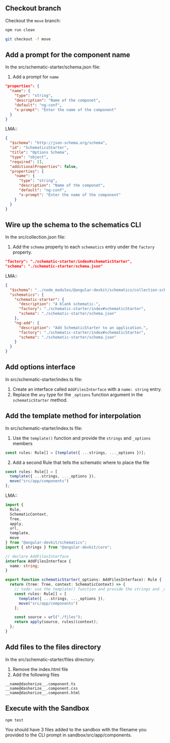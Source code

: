 ## Checkout branch

Checkout the `move` branch:

```bash
npm run clean

git checkout -f move
```

## Add a prompt for the component name

In the src/schematic-starter/schema.json file:

1. Add a prompt for `name`

```json
"properties": {
  "name": {
    "type": "string",
    "description": "Name of the componet",
    "default": "ng-conf",
    "x-prompt": "Enter the name of the component"
  }
}
```

LMA::

```json
{
  "$schema": "http://json-schema.org/schema",
  "id": "SchematicsStarter",
  "title": "Options Schema",
  "type": "object",
  "required": [],
  "additionalProperties": false,
  "properties": {
    "name": {
      "type": "string",
      "description": "Name of the componet",
      "default": "ng-conf",
      "x-prompt": "Enter the name of the component"
    }
  }
}
```

## Wire up the schema to the schematics CLI

In the src/collection.json file:

1. Add the `schema` property to each `schematics` entry under the `factory` property.

```json
"factory": "./schematic-starter/index#schematicStarter",
"schema": "./schematic-starter/schema.json"
```

LMA::

```json
{
  "$schema": "../node_modules/@angular-devkit/schematics/collection-schema.json",
  "schematics": {
    "schematic-starter": {
      "description": "A blank schematic.",
      "factory": "./schematic-starter/index#schematicStarter",
      "schema": "./schematic-starter/schema.json"
    },
    "ng-add": {
      "description": "Add SchematicStarter to an application.",
      "factory": "./schematic-starter/index#schematicStarter",
      "schema": "./schematic-starter/schema.json"
    }
  }
}
```

## Add options interface

In src/schematic-starter/index.ts file:

1. Create an interface called `AddFilesInterface` with a `name: string` entry.
1. Replace the `any` type for the `_options` function argument in the `schematicStarter` method.

## Add the template method for interpolation

In src/schematic-starter/index.ts file:

1. Use the `template()` function and provide the `strings` and `_options` members

```ts
const rules: Rule[] = [template({ ...strings, ..._options })];
```

2. Add a second Rule that tells the schematic where to place the file

```ts
const rules: Rule[] = [
  template({ ...strings, ..._options }),
  move("src/app/components")
];
```

LMA::

```ts
import {
  Rule,
  SchematicContext,
  Tree,
  apply,
  url,
  template,
  move
} from "@angular-devkit/schematics";
import { strings } from "@angular-devkit/core";

// declare AddFilesInterface
interface AddFilesInterface {
  name: string;
}

export function schematicStarter(_options: AddFilesInterface): Rule {
  return (tree: Tree, context: SchematicContext) => {
    // todo: use the template() function and provide the strings and _options members
    const rules: Rule[] = [
      template({ ...strings, ..._options }),
      move("src/app/components")
    ];

    const source = url("./files");
    return apply(source, rules)(context);
  };
}
```

## Add files to the files directory

In the src/schematic-starter/files directory:

1. Remove the index.html file
1. Add the following files

```
__name@dasherize__.component.ts
__name@dasherize__.component.css
__name@dasherize__.component.html
```

## Execute with the Sandbox

```bash
npm test
```

You should have 3 files added to the sandbox with the filename you provided to the CLI prompt in sandbox/src/app/components.
